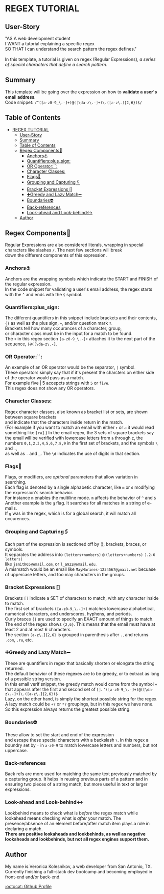 # REGEX TUTORIAL
## User-Story
"AS A web development student <br>
I WANT a tutorial explaining a specific regex <br>
SO THAT I can understand the search pattern the regex defines."
<br>
<br>
In this template, a tutorial is given on regex (Regular Expressions),
 _a series of special characters that define a search pattern_. <br>


## Summary

This template will be going over the expression on how to **validate a user's email address**. <br>
Code snippet: `/^([a-z0-9_\.-]+)@([\da-z\.-]+)\.([a-z\.]{2,6})$/`
## Table of Contents

- [REGEX TUTORIAL](#regex-tutorial)
  - [User-Story](#user-story)
  - [Summary](#summary)
  - [Table of Contents](#table-of-contents)
  - [Regex Components:jigsaw:](#regex-componentsjigsaw)
    - [Anchors:anchor:](#anchorsanchor)
    - [Quantifiers:plus_sign:](#quantifiersplus_sign)
    - [OR Operator:``:](#or-operator)
    - [Character Classes:](#character-classes)
    - [Flags:triangular_flag_on_post:](#flagstriangular_flag_on_post)
    - [Grouping and Capturing:paperclips:](#grouping-and-capturingpaperclips)
    - [Bracket Expressions []](#bracket-expressions-)
    - [:heavy_plus_sign:Greedy and Lazy Match:heavy_minus_sign:](#heavy_plus_signgreedy-and-lazy-matchheavy_minus_sign)
    - [Boundaries:no_entry:](#boundariesno_entry)
    - [Back-references](#back-references)
    - [Look-ahead and Look-behind:left_right_arrow:](#look-ahead-and-look-behindleft_right_arrow)
  - [Author](#author)

## Regex Components:jigsaw:
Regular Expressions are also considered literals, wrapping in special characters like slashes `/`. The next few sections will break <br>
down the different components of this expression.
### Anchors:anchor:
Anchors are the wrapping symbols which indicate the START and FINISH of the regular expression. <br>
 In the code snippet for validating a user's email address, the regex starts with the `^` and ends with the `$` symbol. <br> 
### Quantifiers:plus_sign:
The different quantifiers in this snippet include brackets and their contents, `{}` as well as the plus sign, `+`, and/or question mark  `?`. <br>
Brackets tell how many occurances of a character, group, <br>
 or character class must be in the input for a match to be found. <br>
 The `+` in this regex section `[a-z0-9_\.-]+` attaches it to the next part of the sequence, `)@([\da-z\.-]`.
### OR Operator:``:
An example of an OR operator would be the separator, `|` symbol. <br>
 These operators simply say that if it's present the charcters on either side of the operator would pass as a match. <br>
  For example five | 5 accepcts strings with `5` or `five`. <br>
  This regex does not show any OR operators.
### Character Classes:
Regex character classes, also known as bracket list or sets, are shown between square brackets <br> and indicate that the characters inside return in the match. <br>
 (For example if you want to match an email with  either `r` or `a` it would read something like `[ra]`.) In the email regex, the 3 sets of square brackets say the email will be verified with lowercase letters from `a` through `z`, the numbers `0,1,2,3,4,5,6,7,8,9` in the first set of brackets, and the symbols `\` and `.`, <br>
 as well as `-` and `_`. The `\d` indicates the use of digits in that section.
### Flags:triangular_flag_on_post:
 Flags, or modifiers, are _optional_ parameters that allow variation in searching. <br>
  Each flag is denoted by a single alphabetic character, like `m` or `d` modifying the expression's search behavior. <br>
  For instance `m` enables the multiline mode. `m` affects the behavior of `^` and `$` <br>
  Another example is the `g` flag. It searches for all matches in a string of e-mails.<br>
  If `g` was in the regex, which is for a global search, it will match all occurences. <br>


### Grouping and Capturing:paperclips:
Each part of the expression is sectioned off by (), brackets, braces, or symbols. <br>
It separates the address into `(letters+numbers)` `@` `(letters+numbers)` `(.2-6 letters)` <br>
 like `jsmith65@email.com`, or `l_a922@email.edu`. <br>
 A mismatch would be an email like `MayMarines-1234567@gmail.net` becuase of uppercase letters, and too may characters in the groups.

### Bracket Expressions []
Brackets `[]` indicate a SET of characters to match, with any character inside to match. <br>
The first set of brackets `([a-z0-9_\.-]+)` matches lowercase alphabetical, numerical characters, and underscores, hyphens, and periods. <br>
Curly braces `{}` are used to specify an EXACT amount of things to match. <br>
The end of the regex shows `{2,6}`. This means that the email must have at least 2 and at most 6 characters. <br>
The section `[a-z\.]{2,6}` is grouped in parenthesis after `.`, and returns `.com`, `.ru`, etc.
### :heavy_plus_sign:Greedy and Lazy Match:heavy_minus_sign:
These are quantifiers in  regex that basically shorten or elongate the string returned. <br>
The default behavior of these regexes are to be greedy, or to extract as long of a possible string version. <br> 
In this email verif snippet, the greedy match would come from the symbol `+` that appears after the first and second set of `[]`.
`^([a-z0-9_\.-]+)@([\da-z\.-]+)\.([a-z\.]{2,6})$` <br>
Lazy, on the other hand, is simply the shortest possible string for the regex. <br>
 A lazy match could be `+?` or `*?` groupings, but in this regex we have none. <br> 
So this expression always returns the greatest possible string.
### Boundaries:no_entry:
These allow to set the start and end of the expression <br> and escape these special characters with a backslash `\`. In this regex a boundry set by `-` in `a-z0-9` to match lowercase letters and numbers, but not uppercase.
### Back-references
Back refs are more used for matching the same text previously matched by a capturing group. It helps in reusing previous parts of a pattern and in ensuring two pieces of a string match, but more useful in text or larger expressions.
### Look-ahead and Look-behind:left_right_arrow:
Lookbehind means to check what is _before_ the regex match while lookahead means checking what is _after_ your match. The presence/absence of an element before/after match item plays a role in declaring a match. <br>
**There are positive lookaheads and lookbehinds, as well as negative lookaheads and lookbehinds, but not all regex engines support them.**

## Author

 My name is Veronica Kolesnikov, a web developer from San Antonio, TX.<br>
 Currently finishing a full-stack dev bootcamp and becoming employed in front-end and/or back-end.<br>

[:octocat: Github Profile](https://github.com/verokoles)
